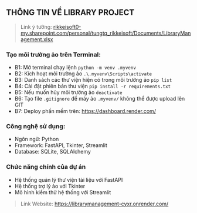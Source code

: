 ## THÔNG TIN VỀ LIBRARY PROJECT
> Link ý tưởng: <a href="https://rikkeisoft0-my.sharepoint.com/:x:/r/personal/nguyennp_rikkeisoft_com/Documents/Trainning%20-%20Cloco%20Car/Library%20management.xlsx?d=wb00f786991c04c1da13712afa6ffd8e7&csf=1&web=1&e=6GPlUV"> rikkeisoft0-my.sharepoint.com/personal/tungtq_rikkeisoft/Documents/LibraryManagement.xlsx </a>

### Tạo môi trường ảo trên Terminal:
+ B1: Mở terminal chạy lệnh `python -m venv .myvenv`
+ B2: Kích hoạt môi trường ảo `.\.myvenv\Scripts\activate`
+ B3: Danh sách các thư viện hiện có trong môi trường ảo `pip list`
+ B4: Cài đặt phiên bản thư viện `pip install -r requirements.txt`
+ B5: Nếu muốn hủy môi trường ảo `deactivate`
+ B6: Tạo file `.gitignore` để máy ảo `.myvenv/` không thể được upload lên GIT
+ B7: Deploy phần mềm trên: https://dashboard.render.com/ 

### Công nghệ sử dụng:
+ Ngôn ngữ: Python
+ Framework: FastAPI, Tkinter, Streamlit
+ Database: SQLite, SQLAlchemy

### Chức năng chính của dự án
+ Hệ thống quản lý thư viện tài liệu với FastAPI
+ Hệ thống trợ lý ảo với Tkinter
+ Mô hình kiểm thử hệ thống với Streamlit

> Link Website: https://librarymanagement-cyxr.onrender.com/ 